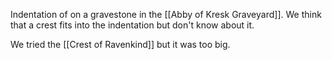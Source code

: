 Indentation of on a gravestone in the [[Abby of Kresk Graveyard]]. We think that a crest fits into the indentation but don't know about it.

We tried the [[Crest of Ravenkind]] but it was too big.